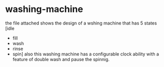 # washing-machine
the file attached shows the design of a wshing machine that has 5 states
[idle
- fill
- wash
- rinse
- spin]
also this washing machine has a configurable clock ability with a feature of double wash and pause the spinnig.
